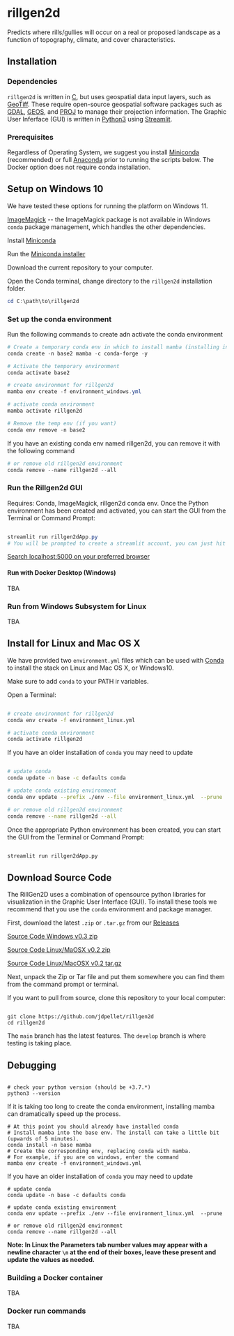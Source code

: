 # rillgen2d

Predicts where rills/gullies will occur on a real or proposed landscape as a function of topography, climate, and cover characteristics.

## Installation

### Dependencies

`rillgen2d` is written in [C](https://en.wikipedia.org/wiki/C_(programming_language)), but uses geospatial data input layers, such as [GeoTiff](https://www.ogc.org/standards/geotiff). These require open-source geospatial software packages such as [GDAL](https://gdal.org/), [GEOS](https://trac.osgeo.org/geos), and [PROJ](https://proj.org/) to manage their projection information. The Graphic User Inferface (GUI) is written in [Python3](https://www.python.org/) using [Streamlit](https://streamlit.io/).

### Prerequisites

Regardless of Operating System, we suggest you install [Miniconda](https://docs.conda.io/en/latest/miniconda.html) (recommended) or full [Anaconda](https://www.anaconda.com/products/individual) prior to running the scripts below. The Docker option does not require conda installation.

## Setup on Windows 10

We have tested these options for running the platform on Windows 11.

[ImageMagick](https://imagemagick.org/script/download.php#windows) -- the ImageMagick package is not available in Windows `conda` package management, which handles the other dependencies.

Install [Miniconda](https://docs.conda.io/en/latest/miniconda.html)

Run the [Miniconda installer](https://docs.conda.io/en/latest/miniconda.html)

Download the current repository to your computer.

Open the Conda terminal, change directory to the `rillgen2d` installation folder.

```powershell
cd C:\path\to\rillgen2d
```

### Set up the conda environment

Run the following commands to create adn activate the conda environment

```powershell
# Create a temporary conda env in which to install mamba (installing in base can run into permissions issues)
conda create -n base2 mamba -c conda-forge -y

# Activate the temporary environment
conda activate base2

# create environment for rillgen2d
mamba env create -f environment_windows.yml

# activate conda environment
mamba activate rillgen2d

# Remove the temp env (if you want)
conda env remove -n base2

```

If you have an existing conda env named rillgen2d, you can remove it with the following command

```powershell
# or remove old rillgen2d environment
conda remove --name rillgen2d --all

```

### Run the Rillgen2d GUI

Requires: Conda, ImageMagick, rillgen2d conda env.
Once the Python environment has been created and activated, you can start the GUI from the Terminal or Command Prompt:

```powershell

streamlit run rillgen2dApp.py
# You will be prompted to create a streamlit account, you can just hit enter to skip this step
```

[Search localhost:5000 on your preferred browser](http://localhost:5000/)

#### Run with Docker Desktop (Windows)

TBA

### Run from Windows Subsystem for Linux

TBA

## Install for Linux and Mac OS X

We have provided two `environment.yml` files which can be used with [Conda](https://docs.conda.io/en/latest/) to install the stack on Linux and Mac OS X, or Windows10.

Make sure to add `conda` to your PATH ir variables.

Open a Terminal:

```bash

# create environment for rillgen2d
conda env create -f environment_linux.yml

# activate conda environment
conda activate rillgen2d
```

If you have an older installation of `conda` you may need to update

```bash

# update conda
conda update -n base -c defaults conda

# update conda existing environment 
conda env update --prefix ./env --file environment_linux.yml  --prune

# or remove old rillgen2d environment
conda remove --name rillgen2d --all
```

Once the appropriate Python environment has been created, you can start the GUI from the Terminal or Command Prompt:

``` bash

streamlit run rillgen2dApp.py

```

## Download Source Code

The RillGen2D uses a combination of opensource python libraries for visualization in the Graphic User Interface (GUI). To install these tools we recommend that you use the `conda` environment and package manager.

First, download the latest `.zip` or `.tar.gz` from our [Releases](https://github.com/tyson-swetnam/rillgen2d/releases)

[Source Code Windows v0.3 zip](https://github.com/tyson-swetnam/rillgen2d/archive/refs/tags/0.3.zip)

[Source Code Linux/MaOSX v0.2 zip](https://github.com/tyson-swetnam/rillgen2d/archive/refs/tags/0.2.zip)

[Source Code Linux/MacOSX v0.2 tar.gz](https://github.com/tyson-swetnam/rillgen2d/archive/refs/tags/0.2.tar.gz)

Next, unpack the Zip or Tar file and put them somewhere you can find them from the command prompt or terminal.

If you want to pull from source, clone this repository to your local computer:

``` shell

git clone https://github.com/jdpellet/rillgen2d
cd rillgen2d

```

The `main` branch has the latest features. The `develop` branch is where testing is taking place.

## Debugging

```

# check your python version (should be +3.7.*)
python3 --version

```

If it is taking too long to create the conda environment, installing mamba can dramatically speed up the process.

```
# At this point you should already have installed conda
# Install mamba into the base env. The install can take a little bit (upwards of 5 minutes).
conda install -n base mamba
# Create the corresponding env, replacing conda with mamba.
# For example, if you are on windows, enter the command
mamba env create -f environment_windows.yml 
```

If you have an older installation of `conda` you may need to update

```
# update conda
conda update -n base -c defaults conda

# update conda existing environment 
conda env update --prefix ./env --file environment_linux.yml  --prune

# or remove old rillgen2d environment
conda remove --name rillgen2d --all
```

**Note: In Linux the Parameters tab number values may appear with a newline character `\n` at the end of their boxes, leave these present and update the values as needed.**

### Building a Docker container

TBA

### Docker run commands

TBA
